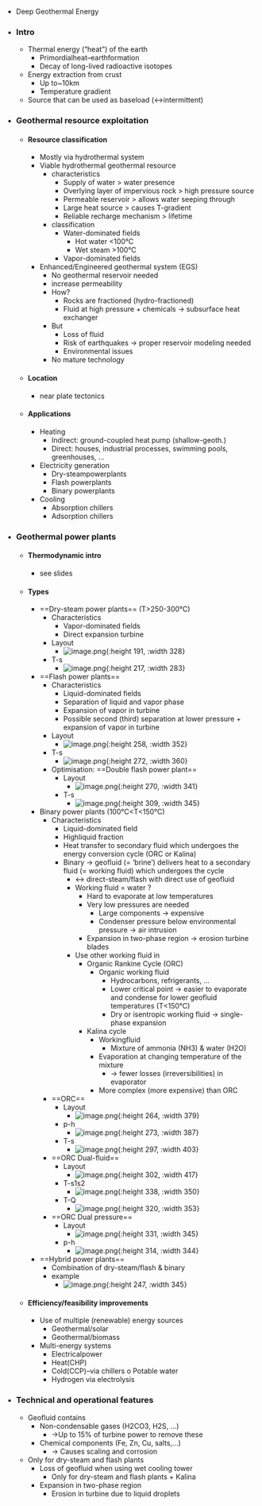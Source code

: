 - Deep Geothermal Energy
- ### Intro
	- Thermal energy (“heat”) of the earth
		- Primordialheat–earthformation
		- Decay of long-lived radioactive isotopes
	- Energy extraction from crust
		- Up to~10km
		- Temperature gradient
	- Source that can be used as baseload (<->intermittent)
- ### Geothermal resource exploitation
	- #### Resource classification
		- Mostly via hydrothermal system
		- Viable hydrothermal geothermal resource
			- characteristics
				- Supply of water > water presence
				- Overlying layer of impervious rock > high pressure source
				- Permeable reservoir > allows water seeping through
				- Large heat source > causes T-gradient
				- Reliable recharge mechanism > lifetime
			- classification
				- Water-dominated fields
					- Hot water <100°C
					- Wet steam >100°C
				- Vapor-dominated fields
		- Enhanced/Engineered geothermal system (EGS)
			- No geothermal reservoir needed
			- increase permeability
			- How?
				- Rocks are fractioned (hydro-fractioned)
				- Fluid at high pressure + chemicals -> subsurface heat exchanger
			- But
				- Loss of fluid
				- Risk of earthquakes -> proper reservoir modeling needed
				- Environmental issues
			- No mature technology
	- #### Location
		- near plate tectonics
	- #### Applications
		- Heating
			- Indirect: ground-coupled heat pump (shallow-geoth.)
			- Direct: houses, industrial processes, swimming pools, greenhouses, ...
		- Electricity generation
			- Dry-steampowerplants
			- Flash powerplants
			- Binary powerplants
		- Cooling
			- Absorption chillers
			- Adsorption chillers
- ### Geothermal power plants
	- #### Thermodynamic intro
		- see slides
	- #### Types
		- ==Dry-steam power plants== (T>250-300°C)
			- Characteristics
				- Vapor-dominated fields
				- Direct expansion turbine
			- Layout
				- ![image.png](../assets/image_1683878633922_0.png){:height 191, :width 328}
			- T-s
				- ![image.png](../assets/image_1683878692130_0.png){:height 217, :width 283}
		- ==Flash power plants==
			- Characteristics
				- Liquid-dominated fields
				- Separation of liquid and vapor phase
				- Expansion of vapor in turbine
				- Possible second (third) separation at lower pressure + expansion of vapor in turbine
			- Layout
				- ![image.png](../assets/image_1683879146528_0.png){:height 258, :width 352}
			- T-s
				- ![image.png](../assets/image_1683879188560_0.png){:height 272, :width 360}
			- Optimisation: ==Double flash power plant==
				- Layout
					- ![image.png](../assets/image_1683879373006_0.png){:height 270, :width 341}
				- T-s
					- ![image.png](../assets/image_1683879432558_0.png){:height 309, :width 345}
		- Binary power plants (100°C<T<150°C)
			- Characteristics
				- Liquid-dominated field
				- Highliquid fraction
				- Heat transfer to secondary fluid which undergoes the energy conversion cycle (ORC or Kalina)
				- Binary -> geofluid (= ‘brine’) delivers heat to a secondary fluid (= working fluid) which undergoes the cycle
					- <-> direct-steam/flash with direct use of geofluid
					- Working fluid = water ?
						- Hard to evaporate at low temperatures
						- Very low pressures are needed
							- Large components -> expensive
							- Condenser pressure below environmental pressure -> air intrusion
						- Expansion in two-phase region -> erosion turbine blades
					- Use other working fluid in
						- Organic Rankine Cycle (ORC)
							- Organic working fluid
								- Hydrocarbons, refrigerants, ...
								- Lower critical point -> easier to evaporate and condense for lower geofluid temperatures (T<150°C)
								- Dry or isentropic working fluid -> single-phase expansion
						- Kalina cycle
							- Workingfluid
								- Mixture of ammonia (NH3) & water (H2O)
							- Evaporation at changing temperature of the mixture
								- -> fewer losses (irreversibilities) in evaporator
							- More complex (more expensive) than ORC
			- ==ORC==
				- Layout
					- ![image.png](../assets/image_1683880793400_0.png){:height 264, :width 379}
				- p-h
					- ![image.png](../assets/image_1683881360272_0.png){:height 273, :width 387}
				- T-s
					- ![image.png](../assets/image_1683883104397_0.png){:height 297, :width 403}
			- ==ORC Dual-fluid==
				- Layout
					- ![image.png](../assets/image_1683883238518_0.png){:height 302, :width 417}
				- T-s1s2
					- ![image.png](../assets/image_1683883508748_0.png){:height 338, :width 350}
				- T-Q
					- ![image.png](../assets/image_1683883630991_0.png){:height 320, :width 353}
			- ==ORC Dual pressure==
				- Layout
					- ![image.png](../assets/image_1683883717112_0.png){:height 331, :width 345}
				- p-h
					- ![image.png](../assets/image_1683883750470_0.png){:height 314, :width 344}
		- ==Hybrid power plants==
			- Combination of dry-steam/flash & binary
			- example
				- ![image.png](../assets/image_1683884176488_0.png){:height 247, :width 345}
	- #### Efficiency/feasibility improvements
		- Use of multiple (renewable) energy sources
			- Geothermal/solar
			- Geothermal/biomass
		- Multi-energy systems
			- Electricalpower
			- Heat(CHP)
			- Cold(CCP)–via chillers o Potable water
			- Hydrogen via electrolysis
- ### Technical and operational features
	- Geofluid contains
		- Non-condensable gases (H2CO3, H2S, ...)
			- ->Up to 15% of turbine power to remove these
		- Chemical components (Fe, Zn, Cu, salts,...)
			- -> Causes scaling and corrosion
	- Only for dry-steam and flash plants
		- Loss of geofluid when using wet cooling tower
			- Only for dry-steam and flash plants + Kalina
		- Expansion in two-phase region
			- Erosion in turbine due to liquid droplets